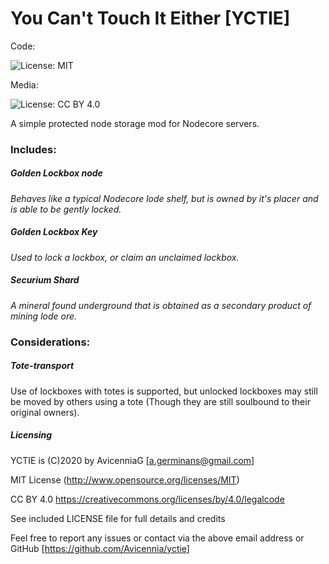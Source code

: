 

# You Can't Touch It Either [YCTIE]

Code:   

![License: MIT](https://img.shields.io/badge/License-MIT-yellow.svg)

Media:

![License: CC BY 4.0](https://img.shields.io/badge/License-CC%20BY%204.0-lightgrey.svg)

A simple protected node storage mod for Nodecore servers.

### Includes:                                     

##### Golden Lockbox node
_Behaves like a typical Nodecore lode shelf, but is owned by it's placer and is able to be gently locked._

##### Golden Lockbox Key
_Used to lock a lockbox, or claim an unclaimed lockbox._

##### Securium Shard
_A mineral found underground that is obtained as a secondary product of mining lode ore._


### Considerations:

##### Tote-transport
Use of lockboxes with totes is supported, but unlocked lockboxes may still be moved by others using a tote (Though they are still soulbound to their original owners).

##### Licensing
YCTIE is (C)2020 by AvicenniaG [<a.germinans@gmail.com>]

MIT License (http://www.opensource.org/licenses/MIT)

CC BY 4.0 
https://creativecommons.org/licenses/by/4.0/legalcode

See included LICENSE file for full details and credits

Feel free to report any issues or contact via the above email address or GitHub [<https://github.com/Avicennia/yctie>]

